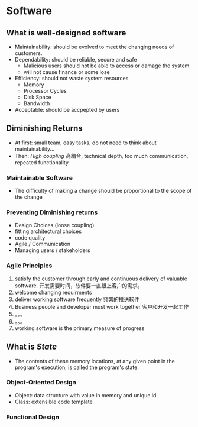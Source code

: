 # Software

## What is well-designed software
+ Maintainability: should be evolved to meet the changing needs of customers.
+ Dependability: should be reliable, secure and safe
  + Malicious users should not be able to access or damage the system
  + will not cause finance or some lose
+ Efficiency: should not waste system resources
  + Memory
  + Processor Cycles
  + Disk Space
  + Bandwidth
+ Acceptable: should be accpepted by users

## Diminishing Returns
+ At first: small team, easy tasks, do not need to think about maintainability...
+ Then: *High coupling* 高耦合, technical depth, too much communication, repeated functionality

### Maintainable Software
+ The difficulty of making a change should be proportional to the scope of the change
  
### Preventing Diminishing returns
+ Design Choices (loose coupling)
+ fitting architectural choices
+ code quality
+ Agile / Communication
+ Managing users / stakeholders
  
### Agile Principles
1. satisfy the customer through early and continuous delivery of valuable software. 开发需要时间，软件要一直跟上客户的需求。
2. welcome changing requirments
3. deliver working software frequently 频繁的推送软件
4. Business people and developer must work together 客户和开发一起工作
5. 。。。
6. 。。。
7. working software is the primary measure of progress


## What is *State*
+ The contents of these memory locations, at any given point in the program's execution, is called the program's state.

### Object-Oriented Design
+ Object: data structure with value in memory and unique id
+ Class: extensible code template
  
### Functional Design
